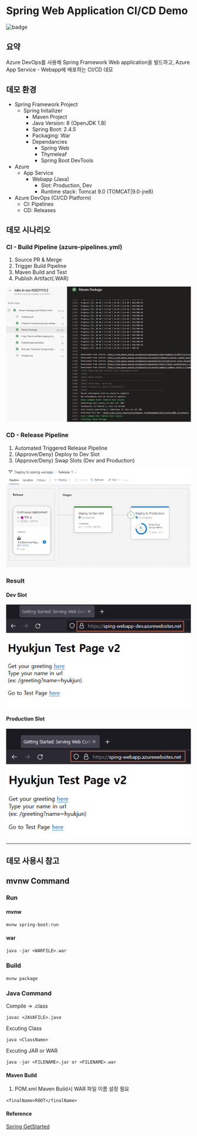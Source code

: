 # Spring Web Application CI/CD Demo
![badge](https://vsrm.dev.azure.com/hyukjun/_apis/public/Release/badge/12662097-5691-4bfb-b701-d4340345b1fc/7/10)
## 요약
Azure DevOps를 사용해 Spring Framework Web application을 빌드하고, Azure App Service - Webapp에 배포하는 CI/CD 데모
## 데모 환경
- Spring Framework Project
    - Spring Initailizer
        - Maven Project
        - Java Version: 8 (OpenJDK 1.8)
        - Spring Boot: 2.4.5
        - Packaging: War
        - Dependancies   
            - Spring Web
            - Thymeleaf
            - Spring Boot DevTools
- Azure
    - App Service
        - Webapp (Java)
            - Slot: Production, Dev
            - Runtime stack: Tomcat 9.0 (TOMCAT|9.0-jre8)
- Azure DevOps (CI/CD Platform)
    - CI: Pipelines
    - CD: Releases
## 데모 시나리오
### CI - Build Pipeline (azure-pipelines.yml)
1. Source PR & Merge
2. Trigger Build Pipeline
3. Maven Build and Test
4. Publish Artifact(.WAR)

![ci](img/ci2.png)

### CD - Release Pipeline
1. Automated Triggered Release Pipeline
2. (Approve/Deny) Deploy to Dev Slot 
3. (Approve/Deny) Swap Slots (Dev and Production)

![cd](img/cd2.png)

### Result
#### Dev Slot

![dev](img/dev.png)

#### Production Slot

![prod](img/prod.png)

---
## 데모 사용시 참고
## mvnw Command
### Run
#### mvnw
```
mvnw spring-boot:run
```
#### war
```
java -jar <WARFILE>.war
```
### Build
```
mvnw package
```
### Java Command
Compile -> .class
```
javac <JAVAFILE>.java
```
Excuting Class
```
java <ClassName>
```
Excuting JAR or WAR
```
java -jar <FILENAME>.jar or <FILENAME>.war 
```
#### Maven Build
1. POM.xml
Maven Build시 WAR 파일 이름 설정 필요
```
<finalName>ROOT</finalName>
```
#### Reference
[Spring GetStarted](https://spring.io/guides/gs/serving-web-content/)
 
